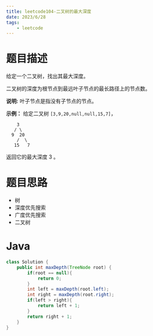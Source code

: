 ```yaml
---
title: leetcode104-二叉树的最大深度
date: 2023/6/28  
tags: 
    - leetcode
---
```


# 题目描述

给定一个二叉树，找出其最大深度。

二叉树的深度为根节点到最远叶子节点的最长路径上的节点数。

**说明:** 叶子节点是指没有子节点的节点。

**示例：**
给定二叉树 `[3,9,20,null,null,15,7]`，

```
    3
   / \
  9  20
    /  \
   15   7
```

返回它的最大深度 3 。

# 题目思路

- 树
- 深度优先搜索
- 广度优先搜索
- 二叉树

# Java
```java
class Solution {
    public int maxDepth(TreeNode root) {
        if(root == null){
            return 0;
        }
        int left = maxDepth(root.left);
        int right = maxDepth(root.right);
        if(left > right){
            return left + 1;
        }
        return right + 1;
    }
}
```
